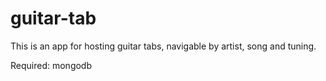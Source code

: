 guitar-tab
==========

This is an app for hosting guitar tabs, navigable by artist, song and tuning.

Required: mongodb
